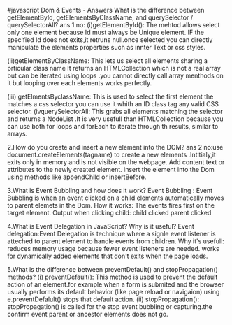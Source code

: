 #javascript Dom & Events - Answers
What is the difference between getElementById, getElementsByClassName, and querySelector / querySelectorAll?
ans 1 no:
(i)getElementById(): The mehtod allows  select  only one element because Id must always be Unique element.
IF the  specified Id does not exits,it retruns null.once selected you can directly manipulate the elements properties such as innter Text or css styles.

(ii)getElementByClassName: This lets us select all elements sharing a prticular class name It returns an HTMLCollection which is not a real array but can be iterated using loops .you cannot directly call array menthods on it but looping over each elements works perfectly.

(iii) getElmentsByclassName: This is used to select the first element the matches a css selector you can use it whith an ID class tag any valid CSS selector.
(ivquerySelectorAll: This grabs all elements matching the selector and returns a NodeList .It  is very usefull  than  HTMLCollection because you can use both for loops and forEach to iterate through th results, similar to arrays.

2.How do you create and insert a new element into the DOM?
ans 2 no:use document.createElements(tagname) to create a new elements .Intitialy,it exits only in memory and is not visible on the webpage.
Add content text or attributes to the newly created element. insert the element into the Dom using methods like appendChild or insertBefore.

3.What is Event Bubbling and how does it work?
 Event Bubbling : Event Bubbling is when an event clicked on a child elements automatically moves to parent elemets in the Dom.
 How it works:
The events fires first on the target element.
 Output when clicking child:
 child clicked
 parent clicked

 
4.What is Event Delegation in JavaScript? Why is it useful?
Event delegation:Event Delegation is technique where a signle event listener is atteched to parent element to handle events from children.
Why it's usefull:
reduces memory usage because fewer event listeners are needed.
works for dynamically added elements that don't exits when the page loads.



5.What is the difference between preventDefault() and stopPropagation() methods?
(i) preventDefault():
This method is used to prevent the default action of an element.for example when a form is submited   and the browser usually performs its default behavior (like page reload or navigaion).using e.preventDefalult() stops that default action.
(ii) stopPropagation(): stopPropagation()  is called for the stop event bubbling or capturing.the confirm event parent or ancestor elements does not go.
